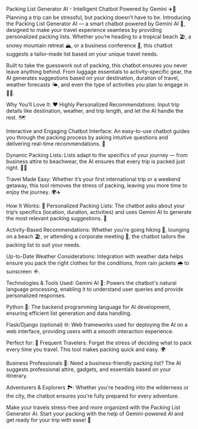 Packing List Generator AI - Intelligent Chatbot Powered by Gemini ✈️🧳
Planning a trip can be stressful, but packing doesn’t have to be. Introducing the Packing List Generator AI — a smart chatbot powered by Gemini AI 🤖, designed to make your travel experience seamless by providing personalized packing lists. Whether you’re heading to a tropical beach 🏖️, a snowy mountain retreat 🏔️, or a business conference 💼, this chatbot suggests a tailor-made list based on your unique travel needs.

Built to take the guesswork out of packing, this chatbot ensures you never leave anything behind. From luggage essentials to activity-specific gear, the AI generates suggestions based on your destination, duration of travel, weather forecasts 🌤️, and even the type of activities you plan to engage in 🏄‍♀️.

Why You’ll Love It: ❤️
Highly Personalized Recommendations: Input trip details like destination, weather, and trip length, and let the AI handle the rest. 🗺️

Interactive and Engaging Chatbot Interface: An easy-to-use chatbot guides you through the packing process by asking intuitive questions and delivering real-time recommendations. 💬

Dynamic Packing Lists: Lists adapt to the specifics of your journey — from business attire to beachwear, the AI ensures that every trip is packed just right. 👗👚

Travel Made Easy: Whether it’s your first international trip or a weekend getaway, this tool removes the stress of packing, leaving you more time to enjoy the journey. 🌍✈️

How It Works: 🔧
Personalized Packing Lists: The chatbot asks about your trip’s specifics (location, duration, activities) and uses Gemini AI to generate the most relevant packing suggestions. 🎒

Activity-Based Recommendations: Whether you’re going hiking 🥾, lounging on a beach 🏖️, or attending a corporate meeting 📝, the chatbot tailors the packing list to suit your needs.

Up-to-Date Weather Considerations: Integration with weather data helps ensure you pack the right clothes for the conditions, from rain jackets 🌧️ to sunscreen ☀️.

Technologies & Tools Used:
Gemini AI 🤖: Powers the chatbot's natural language processing, enabling it to understand user queries and provide personalized responses.

Python 🐍: The backend programming language for AI development, ensuring efficient list generation and data handling.

Flask/Django (optional) 🌐: Web frameworks used for deploying the AI on a web interface, providing users with a smooth interaction experience.

Perfect for: 🎯
Frequent Travelers: Forget the stress of deciding what to pack every time you travel. This tool makes packing quick and easy. 🌍

Business Professionals 💼: Need a business-friendly packing list? The AI suggests professional attire, gadgets, and essentials based on your itinerary.

Adventurers & Explorers 🏞️: Whether you're heading into the wilderness or the city, the chatbot ensures you're fully prepared for every adventure.

Make your travels stress-free and more organized with the Packing List Generator AI. Start your packing with the help of Gemini-powered AI and get ready for your trip with ease! 🌟
